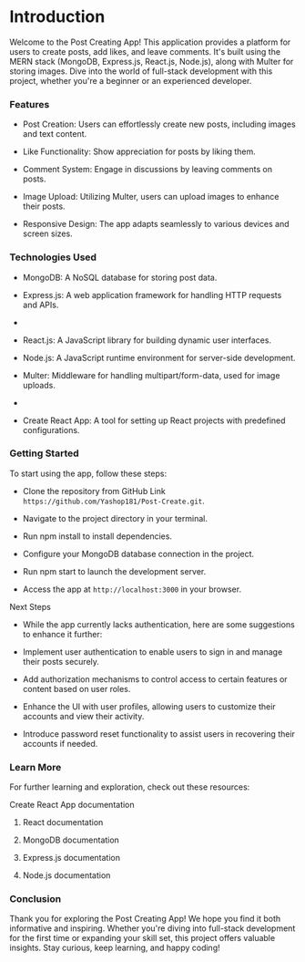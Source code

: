 # Introduction

Welcome to the Post Creating  App! This application provides a platform for users to create posts, add likes, and leave comments. It's built using the MERN stack (MongoDB, Express.js, React.js, Node.js), along with Multer for storing images. Dive into the world of full-stack development with this project, whether you're a beginner or an experienced developer.

### Features

- Post Creation: Users can effortlessly create new posts, including images and text content.

- Like Functionality: Show appreciation for posts by liking them.

- Comment System: Engage in discussions by leaving comments on posts.

- Image Upload: Utilizing Multer, users can upload images to enhance their posts.

- Responsive Design: The app adapts seamlessly to various devices and screen sizes.

### Technologies Used
- MongoDB: A NoSQL database for storing post data.

- Express.js: A web application framework for handling HTTP requests and APIs.
- 
- React.js: A JavaScript library for building dynamic user interfaces.

- Node.js: A JavaScript runtime environment for server-side development.

- Multer: Middleware for handling multipart/form-data, used for image uploads.
- 
- Create React App: A tool for setting up React projects with predefined configurations.

### Getting Started
To start using the app, follow these steps:

- Clone the repository from GitHub Link `https://github.com/Yashop181/Post-Create.git`.

- Navigate to the project directory in your terminal.

- Run npm install to install dependencies.

- Configure your MongoDB database connection in the project.

- Run npm start to launch the development server.

- Access the app at `http://localhost:3000` in your browser.

Next Steps
- While the app currently lacks authentication, here are some suggestions to enhance it further:

- Implement user authentication to enable users to sign in and manage their posts securely.

- Add authorization mechanisms to control access to certain features or content based on user roles.

- Enhance the UI with user profiles, allowing users to customize their accounts and view their activity.

- Introduce password reset functionality to assist users in recovering their accounts if needed.

### Learn More
For further learning and exploration, check out these resources:

Create React App documentation
1. React documentation

2. MongoDB documentation

3. Express.js documentation

4. Node.js documentation

### Conclusion
Thank you for exploring the Post Creating  App! We hope you find it both informative and inspiring. Whether you're diving into full-stack development for the first time or expanding your skill set, this project offers valuable insights. Stay curious, keep learning, and happy coding!
